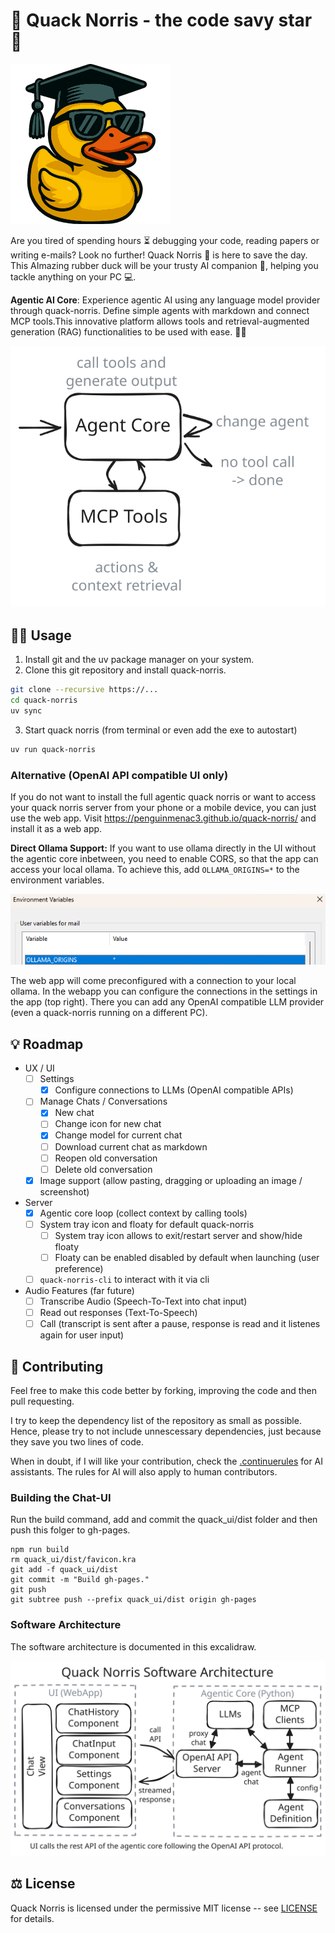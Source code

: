 # 🦆 Quack Norris - the code savy star 🌟 

![picture of quack norris](images/quack-norris-2.0.png)

Are you tired of spending hours ⏳ debugging your code, reading papers or writing e-mails? Look no further! Quack Norris 🦆 is here to save the day. This AImazing rubber duck will be your trusty AI companion 🤖, helping you tackle anything on your PC 💻.

**Agentic AI Core**: Experience agentic AI using any language model provider through quack-norris. Define simple agents with markdown and connect MCP tools.This innovative platform allows tools and retrieval-augmented generation (RAG) functionalities to be used with ease. 🤖💬

![agentic-core-visualization](./docs/agent.excalidraw.svg)

## 👨‍💻 Usage 

1. Install git and the uv package manager on your system.
2. Clone this git repository and install quack-norris.
  ```bash
  git clone --recursive https://...
  cd quack-norris
  uv sync
  ```
3. Start quack norris (from terminal or even add the exe to autostart)
  ```bash
  uv run quack-norris
  ```

### Alternative (OpenAI API compatible UI only)

If you do not want to install the full agentic quack norris or want to access your quack norris server from your phone or a mobile device, you can just use the web app. Visit https://penguinmenac3.github.io/quack-norris/ and install it as a web app.

**Direct Ollama Support:** If you want to use ollama directly in the UI without the agentic core inbetween, you need to enable CORS, so that the app can access your local ollama.
To achieve this, add `OLLAMA_ORIGINS=*` to the environment variables.

![Environment variables on windows](images/OllamaCORSConfig.png)

The web app will come preconfigured with a connection to your local ollama.
In the webapp you can configure the connections in the settings in the app (top right).
There you can add any OpenAI compatible LLM provider (even a quack-norris running on a different PC).


## 💡 Roadmap

- UX / UI
  * [ ] Settings
    - [X] Configure connections to LLMs (OpenAI compatible APIs)
  * [ ] Manage Chats / Conversations
    - [X] New chat
    - [ ] Change icon for new chat
    - [X] Change model for current chat
    - [ ] Download current chat as markdown
    - [ ] Reopen old conversation
    - [ ] Delete old conversation
  * [X] Image support (allow pasting, dragging or uploading an image / screenshot)
- Server
  * [X] Agentic core loop (collect context by calling tools)
  * [ ] System tray icon and floaty for default quack-norris
    - [ ] System tray icon allows to exit/restart server and show/hide floaty
    - [ ] Floaty can be enabled disabled by default when launching (user preference)
  * [ ] `quack-norris-cli` to interact with it via cli
- Audio Features (far future)
  * [ ] Transcribe Audio (Speech-To-Text into chat input)
  * [ ] Read out responses (Text-To-Speech)
  * [ ] Call (transcript is sent after a pause, response is read and it listenes again for user input)

## 👥 Contributing

Feel free to make this code better by forking, improving the code and then pull requesting.

I try to keep the dependency list of the repository as small as possible.
Hence, please try to not include unnescessary dependencies, just because they save you two lines of code.

When in doubt, if I will like your contribution, check the [.continuerules](.continuerules) for AI assistants.
The rules for AI will also apply to human contributors.

### Building the Chat-UI

Run the build command, add and commit the quack_ui/dist folder and then push this folger to gh-pages.

```
npm run build
rm quack_ui/dist/favicon.kra
git add -f quack_ui/dist
git commit -m "Build gh-pages."
git push
git subtree push --prefix quack_ui/dist origin gh-pages
```

### Software Architecture

The software architecture is documented in this excalidraw.

![software-architecture](./docs/architecture.excalidraw.svg)

## ⚖️ License

Quack Norris is licensed under the permissive MIT license -- see [LICENSE](LICENSE) for details.
